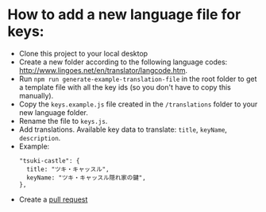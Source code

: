 # How to add a new language file for keys:

- Clone this project to your local desktop
- Create a new folder according to the following language codes: http://www.lingoes.net/en/translator/langcode.htm.
- Run `npm run generate-example-translation-file` in the root folder to get a template file with all the key ids (so you don't have to copy this manually).
- Copy the `keys.example.js` file created in the `/translations` folder to your new language folder.
- Rename the file to `keys.js`.
- Add translations. Available key data to translate: `title`, `keyName`, `description`.
- Example:
  ```
  "tsuki-castle": {
  	title: "ツキ・キャッスル",
  	keyName: "ツキ・キャッスル隠れ家の鍵",
  },
  ```
- Create a [pull request](https://github.com/SjorsWijsman/dmz-key-locations/pulls)
